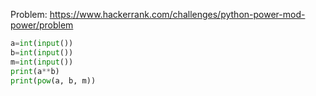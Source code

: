 Problem: https://www.hackerrank.com/challenges/python-power-mod-power/problem


```python
a=int(input())
b=int(input())
m=int(input())
print(a**b)
print(pow(a, b, m))
```
